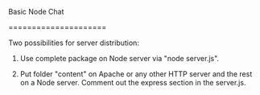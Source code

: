 Basic Node Chat

=====================


Two possibilities for server distribution:

1. Use complete package on Node server via "node server.js".

2. Put folder "content" on Apache or any other HTTP server and the rest on a Node server. Comment out the express section in the server.js.
